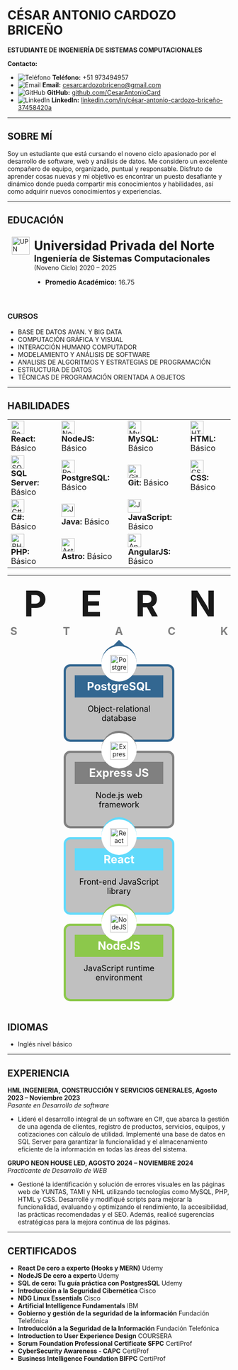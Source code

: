 # CÉSAR ANTONIO CARDOZO BRICEÑO
**ESTUDIANTE DE INGENIERÍA DE SISTEMAS COMPUTACIONALES**

**Contacto:**  
- ![Teléfono](https://img.icons8.com/ios-filled/20/000000/phone.png) **Teléfono:** +51 973494957  
- ![Email](https://img.icons8.com/ios-filled/20/000000/email.png) **Email:** [cesarcardozobriceno@gmail.com](mailto:cesarcardozobriceno@gmail.com) 
- ![GitHub](https://img.icons8.com/ios-filled/20/000000/github.png) **GitHub:** [github.com/CesarAntonioCard](https://github.com/CesarAntonioCard) 
- ![LinkedIn](https://img.icons8.com/ios-filled/20/000000/linkedin.png) **LinkedIn:** [linkedin.com/in/césar-antonio-cardozo-briceño-37458420a](https://www.linkedin.com/in/césar-antonio-cardozo-briceño-37458420a)  
---

## SOBRE MÍ
Soy un estudiante que está cursando el noveno ciclo apasionado por el desarrollo de software, web y análisis de datos. Me considero un excelente compañero de equipo, organizado, puntual y responsable. Disfruto de aprender cosas nuevas y mi objetivo es encontrar un puesto desafiante y dinámico donde pueda compartir mis conocimientos y habilidades, así como adquirir nuevos conocimientos y experiencias.

---

## EDUCACIÓN
<div style="display: flex; flex-direction: column; align-items: flex-start; padding: 10px; max-width: 600px;">
    <div style="display: flex; align-items: center; margin-bottom: 10px;">
        <img src="https://encrypted-tbn0.gstatic.com/images?q=tbn:ANd9GcSkXVyN-bCrvNCuW2q8Z88-kpCvBnaul5AGpQ&s" alt="UPN" style="width: 40px; height: auto; margin-right: 10px; margin-top: -90px;">
        <div>
            <h1 style="margin: 0;">Universidad Privada del Norte</h1>
            <p style="margin: 0; font-size: 20px"><strong>Ingeniería de Sistemas Computacionales</strong></p>
            <p style="margin: 0;">(Noveno Ciclo) 2020 – 2025</p>
            <ul style="margin-right: 10px; font-size: 15px">
                <li><strong>Promedio Académico:</strong> 16.75</li>
            </ul>
        </div>
    </div>
</div>

### CURSOS
- BASE DE DATOS AVAN. Y BIG DATA
- COMPUTACIÓN GRÁFICA Y VISUAL
- INTERACCIÓN HUMANO COMPUTADOR
- MODELAMIENTO Y ANÁLISIS DE SOFTWARE
- ANALISIS DE ALGORITMOS Y ESTRATEGIAS  DE PROGRAMACIÓN
- ESTRUCTURA DE DATOS
- TÉCNICAS DE PROGRAMACIÓN ORIENTADA A OBJETOS
  
---

## HABILIDADES

<table>
<tr>
  <td style="padding-right: 20px;">
    <img src="https://img.icons8.com/ios-filled/30/61CAE8/react-native.png" alt="React" style="width: 30px; height: auto;">
    <p style="font-size: 18px; margin: 0;"><strong>React:</strong> Básico</p>
  </td>
  <td style="padding-right: 20px;">
    <img src="https://img.icons8.com/?size=30&id=hsPbhkOH4FMe&format=png&color=000000" alt="NodeJS" style="width: 30px; height: auto;">
    <p style="font-size: 18px; margin: 0;"><strong>NodeJS:</strong> Básico</p>
  </td>
  <td style="padding-right: 20px;">
    <img src="https://img.icons8.com/?size=30&id=UFXRpPFebwa2&format=png&color=000000" alt="MySql" style="width: 30px; height: auto;">
    <p style="font-size: 18px; margin: 0;"><strong>MySQL:</strong> Básico</p>
  </td>
  <td style="padding-right: 20px;">
    <img src="https://img.icons8.com/?size=30&id=20909&format=png&color=000000" alt="HTML" style="width: 30px; height: auto;">
    <p style="font-size: 18px; margin: 0;"><strong>HTML:</strong> Básico</p>
  </td>
</tr>
<tr>
  <td style="padding-right: 20px;">
    <img src="https://img.icons8.com/?size=30&id=laYYF3dV0Iew&format=png&color=000000" alt="SQL Server" style="width: 30px; height: auto;">
    <p style="font-size: 18px; margin: 0;"><strong>SQL Server:</strong> Básico</p>
  </td>
  <td style="padding-right: 20px;">
    <img src="https://img.icons8.com/?size=30&id=38561&format=png&color=000000" alt="PostgreSQL" style="width: 30px; height: auto;">
    <p style="font-size: 18px; margin: 0;"><strong>PostgreSQL:</strong> Básico</p>
  </td>
  <td style="padding-right: 20px;">
    <img src="https://img.icons8.com/?size=30&id=20906&format=png&color=000000" alt="Git" style="width: 30px; height: auto;">
    <p style="font-size: 18px; margin: 0;"><strong>Git:</strong> Básico</p>
  </td>
  <td style="padding-right: 20px;">
    <img src="https://img.icons8.com/?size=30&id=21278&format=png&color=000000" alt="CSS" style="width: 30px; height: auto;">
    <p style="font-size: 18px; margin: 0;"><strong>CSS:</strong> Básico</p>
  </td>
</tr>
<tr>
  <td style="padding-right: 20px;">
    <img src="https://img.icons8.com/?size=30&id=55205&format=png&color=860899" alt="C#" style="width: 30px; height: auto;">
    <p style="font-size: 18px; margin: 0;"><strong>C#:</strong> Básico</p>
  </td>
  <td style="padding-right: 20px;">
    <img src="https://img.icons8.com/?size=30&id=13679&format=png&color=000000" alt="Java" style="width: 30px; height: auto;">
    <p style="font-size: 18px; margin: 0;"><strong>Java:</strong> Básico</p>
  </td>
  <td style="padding-right: 20px;">
    <img src="https://img.icons8.com/?size=30&id=108784&format=png&color=000000" alt="JavaScript" style="width: 30px; height: auto;">
    <p style="font-size: 18px; margin: 0;"><strong>JavaScript:</strong> Básico</p>
  </td>
    <td></td>
</tr>
<tr>
  <td style="padding-right: 20px;">
    <img src="https://img.icons8.com/?size=30&id=ylXrZF2zxsFE&format=png&color=000000" alt="PHP" style="width: 30px; height: auto;">
    <p style="font-size: 18px; margin: 0;"><strong>PHP:</strong> Básico</p>
  </td>
  <td style="padding-right: 20px;">
    <img src="https://img.icons8.com/?size=30&id=lckHFUP7nJhG&format=png&color=000000" alt="Astro" style="width: 30px; height: auto;">
    <p style="font-size: 18px; margin: 0;"><strong>Astro:</strong> Básico</p>
  </td>
  <td style="padding-right: 20px;">
    <img src="https://img.icons8.com/?size=30&id=71257&format=png&color=000000" alt="AngularJS" style="width: 30px; height: auto;">
    <p style="font-size: 18px; margin: 0;"><strong>AngularJS:</strong> Básico</p>
  </td>
</tr>
</table>





---


<div style="text-align: center; margin-bottom: 60px;">
  <div style="display: grid; grid-template-columns: repeat(4, 1fr); justify-content: center; font-size: 5rem; font-weight: bold;">
    <div>P</div>
    <div>E</div>
    <div>R</div>
    <div>N</div>
  </div>
  <div style="display: grid; grid-template-columns: repeat(5, 1fr); justify-content: center; font-size: 1.5rem; color: gray; font-weight: bold; gap: 90px;">
    <div>S</div>
    <div>T</div>
    <div>A</div>
    <div>C</div>
    <div>K</div>
  </div>
</div>


<div style="display: flex; align-items: center; justify-content: space-around; gap: 20px; flex-wrap: wrap;">
  
<div style="text-align: center; border: 5px solid #336791; border-radius: 15px; padding: 20px; position: relative; background-color: #C0C0C0; width: 200px; height: 125px; display: flex; flex-direction: column; align-items: center; justify-content: space-between;">
  <div style="position: absolute; top: -60px; left: 50%; transform: translateX(-50%); width: 0; height: 0; border-left: 20px solid transparent; border-right: 20px solid transparent; border-bottom: 20px solid #336791; z-index: -1;"></div>
  <div style="position: absolute; top: -50px; left: 50%; transform: translateX(-50%); width: 60px; height: 60px; border-radius: 50%; background-color: #fff; padding: 10px; border-top: 4px solid #336791; z-index: 1; display: flex; align-items: center; justify-content: center;">
    <img src="https://img.icons8.com/?size=40&id=38561&format=png&color=000000" alt="PostgreSQL" style="width: 40px; height: auto;">
  </div>
  <div>
  </div>
  <p style="background-color: #336791; color: white; margin: 0; padding: 10px; width: 100%; box-sizing: border-box; font-size: 25px; font-weight: bold; text-align: center;">PostgreSQL</p>
  <p style="color: black; width: 100%; box-sizing: border-box; font-size: 18px; margin-top: 15px; text-align: center;">Object-relational database</p>
</div>


<div style="text-align: center; border: 5px solid #808080; border-radius: 15px; padding: 20px; position: relative; background-color: #C0C0C0; width: 200px; height: 125px; display: flex; flex-direction: column; align-items: center; justify-content: space-between;">
  <div style="position: absolute; top: -60px; left: 50%; transform: translateX(-50%); width: 0; height: 0; border-left: 20px solid transparent; border-right: 20px solid transparent; border-bottom: 20px solid #808080; z-index: -1;"></div>
  <div style="position: absolute; top: -50px; left: 50%; transform: translateX(-50%); width: 60px; height: 60px; border-radius: 50%; background-color: #fff; padding: 10px; border-top: 5px solid #808080; z-index: 1; display: flex; align-items: center; justify-content: center;">
    <img src="https://img.icons8.com/?size=40&id=kg46nzoJrmTR&format=png&color=A9D122" alt="Express JS" style="width: 40px; height: auto;">
  </div>
  <p style="background-color: #808080; color: white; margin: 0; padding: 10px; width: 100%; box-sizing: border-box; font-size: 25px; font-weight: bold;">Express JS</p>
  <p style="color: black; width: 100%; box-sizing: border-box; font-size: 18px; margin-top: 15px">Node.js web framework</p>
</div>

<div style="text-align: center; border: 5px solid #61DAFB; border-radius: 15px; padding: 20px; position: relative; background-color: #C0C0C0; width: 200px; height: 125px; display: flex; flex-direction: column; align-items: center; justify-content: space-between;">
  <div style="position: absolute; top: -60px; left: 50%; transform: translateX(-50%); width: 0; height: 0; border-left: 20px solid transparent; border-right: 20px solid transparent; border-bottom: 20px solid #61DAFB; z-index: -1;"></div>
  <div style="position: absolute; top: -50px; left: 50%; transform: translateX(-50%); width: 60px; height: 60px; border-radius: 50%; background-color: #fff; padding: 10px; border-top: 5px solid #61DAFB; z-index: 1; display: flex; align-items: center; justify-content: center;">
    <img src="https://img.icons8.com/ios-filled/40/61CAE8/react-native.png" alt="React" style="width: 40px; height: auto;">
  </div>
  <p style="background-color: #61DAFB; color: white; margin: 0; padding: 10px; width: 100%; box-sizing: border-box; font-size: 25px; font-weight: bold;">React</p>
  <p style="color: black; width: 100%; box-sizing: border-box; font-size: 18px; margin-top: 15px">Front-end JavaScript library</p>
</div>

<div style="text-align: center; border: 5px solid #8CC84B; border-radius: 15px; padding: 20px; position: relative; background-color: #C0C0C0; width: 200px; height: 125px; display: flex; flex-direction: column; align-items: center; justify-content: space-between;">
  <div style="position: absolute; top: -60px; left: 50%; transform: translateX(-50%); width: 0; height: 0; border-left: 20px solid transparent; border-right: 20px solid transparent; border-bottom: 20px solid #8CC84B; z-index: -1;"></div>
  <div style="position: absolute; top: -50px; left: 50%; transform: translateX(-50%); width: 60px; height: 60px; border-radius: 50%; background-color: #fff; padding: 10px; border-top: 5px solid #8CC84B; z-index: 1; display: flex; align-items: center; justify-content: center;">
    <img src="https://img.icons8.com/?size=40&id=hsPbhkOH4FMe&format=png&color=000000" alt="NodeJS" style="width: 40px; height: auto;">
  </div>
  <p style="background-color: #8CC84B; color: white; margin: 0; padding: 10px; width: 100%; box-sizing: border-box; font-size: 25px; font-weight: bold;">NodeJS</p>
  <p style="color: black; width: 100%; box-sizing: border-box; font-size: 18px; margin-top: 15px">JavaScript runtime environment</p>
</div>

  
</div>



<br>

## IDIOMAS
- Inglés nivel básico

---

## EXPERIENCIA
**HML INGENIERIA, CONSTRUCCIÓN Y SERVICIOS GENERALES, Agosto 2023 – Noviembre 2023**  
*Pasante en Desarrollo de software*  
- Lideré el desarrollo integral de un software en C#, que abarca la gestión de una agenda de clientes, registro de productos, servicios, equipos, y cotizaciones con cálculo de utilidad. Implementé una base de datos en SQL Server para garantizar la funcionalidad y el almacenamiento eficiente de la información en todas las áreas del sistema.

**GRUPO NEON HOUSE LED, AGOSTO 2024 – NOVIEMBRE 2024**  
*Practicante de Desarrollo de WEB*  
- Gestioné la identificación y solución de errores visuales en las páginas web de YUNTAS, TAMI y NHL utilizando tecnologías como MySQL, PHP, HTML y CSS. Desarrollé y modifiqué scripts para mejorar la funcionalidad, evaluando y optimizando el rendimiento, la accesibilidad, las prácticas recomendadas y el SEO. Además, realicé sugerencias estratégicas para la mejora continua de las páginas.

---

## CERTIFICADOS
- **React De cero a experto (Hooks y MERN)**  Udemy
- **NodeJS De cero a experto** Udemy
- **SQL de cero: Tu guía práctica con PostgresSQL** Udemy
- **Introducción a la Seguridad Cibernética** Cisco
- **NDG Linux Essentials** Cisco
- **Artificial Intelligence Fundamentals** IBM
- **Gobierno y gestión de la seguridad de la información** Fundación Telefónica
- **Introducción a la Seguridad de la Información** Fundación Telefónica
- **Introduction to User Experience Design** COURSERA
- **Scrum Foundation Professional Certificate SFPC** CertiProf
- **CyberSecurity Awareness - CAPC** CertiProf
- **Business Intelligence Foundation BIFPC** CertiProf

